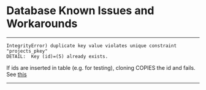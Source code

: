 # Database Known Issues and Workarounds

---

```
IntegrityError) duplicate key value violates unique constraint   "projects_pkey"
DETAIL:  Key (id)=(5) already exists.

```
If ids are inserted in table (e.g. for testing), cloning COPIES the id and fails. See [this](https://stackoverflow.com/questions/40280158/postgres-sqlalchemy-auto-increment-not-working)


---
